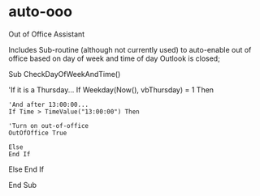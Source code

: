 # auto-ooo
Out of Office Assistant

Includes Sub-routine (although not currently used) to auto-enable out of office based on day of week and time of day Outlook is closed;


Sub CheckDayOfWeekAndTime()

'If it is a Thursday...
If Weekday(Now(), vbThursday) = 1 Then
    
    'And after 13:00:00...
    If Time > TimeValue("13:00:00") Then
    
    'Turn on out-of-office
    OutOfOffice True
    
    Else
    End If
Else
End If

End Sub
